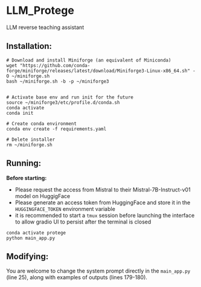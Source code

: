 # LLM_Protege
LLM reverse teaching assistant

## Installation:

```
# Download and install Miniforge (an equivalent of Miniconda)
wget "https://github.com/conda-forge/miniforge/releases/latest/download/Miniforge3-Linux-x86_64.sh" -O ~/miniforge.sh
bash ~/miniforge.sh -b -p ~/miniforge3


# Activate base env and run init for the future
source ~/miniforge3/etc/profile.d/conda.sh
conda activate
conda init

# Create conda environment
conda env create -f requirements.yaml

# Delete installer
rm ~/miniforge.sh
```

## Running:

**Before starting:**
- Please request the access from Mistral to their Mistral-7B-Instruct-v01 model on HuggigFace
- Please generate an access token from HuggingFace and store it in the `HUGGINGFACE_TOKEN` environment variable
- it is recommended to start a `tmux` session before launching the interface to allow gradio UI to persist after the terminal is closed


```
conda activate protege
python main_app.py
```

## Modifying:
You are welcome to change the system prompt directly in the `main_app.py` (line 25), along with examples of outputs (lines 179-180).
